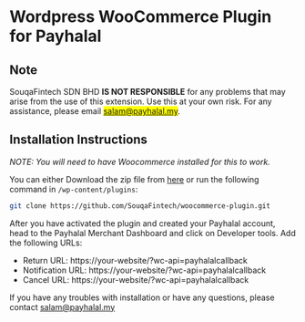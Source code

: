 # Wordpress WooCommerce Plugin for Payhalal

## Note

SouqaFintech SDN BHD **IS NOT RESPONSIBLE** for any problems that may arise from the use of this extension. Use this at your own risk. For any assistance, please email <mark>salam@payhalal.my</mark>.

## Installation Instructions

*NOTE: You will need to have Woocommerce installed for this to work.*

You can either Download the zip file from [here](https://github.com/SouqaFintech/woocommerce-plugin) or run the following command in `/wp-content/plugins`:

```bash
git clone https://github.com/SouqaFintech/woocommerce-plugin.git
```

After you have activated the plugin and created your Payhalal account, head to the Payhalal Merchant Dashboard and click on Developer tools. Add the following URLs:

- Return URL: https://your-website/?wc-api=payhalalcallback
- Notification URL: https://your-website/?wc-api=payhalalcallback
- Cancel URL: https://your-website/?wc-api=payhalalcallback

If you have any troubles with installation or have any questions, please contact salam@payhalal.my
